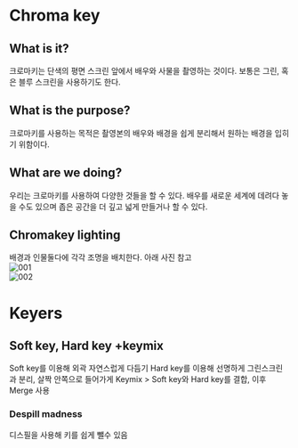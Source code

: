 # Chroma key
## What is it?
크로마키는 단색의 평면 스크린 앞에서 배우와 사물을 촬영하는 것이다. 보통은 그린, 혹은 블루 스크린을 사용하기도 한다.
## What is the purpose?
크로마키를 사용하는 목적은 촬영본의 배우와 배경을 쉽게 분리해서 원하는 배경을 입히기 위함이다.
## What are we doing?
우리는 크로마키를 사용하여 다양한 것들을 할 수 있다. 배우를 새로운 세계에 데려다 놓을 수도 있으며 좁은 공간을 더 깊고 넓게 만들거나 할 수 있다.
## Chromakey lighting
배경과 인물둘다에 각각 조명을 배치한다. 아래 사진 참고
<br/>![001](https://user-images.githubusercontent.com/112813981/207102738-19566e4c-9806-4413-ae63-1d8c3e80fe12.jpg)
<br/>![002](https://user-images.githubusercontent.com/112813981/207102749-5e7b4f71-5ef2-49b5-ba4b-a08643c7a556.jpg)
# Keyers
## Soft key, Hard key +keymix
Soft key를 이용해 외곽 자연스럽게 다듬기
Hard key를 이용해 선명하게 그린스크린과 분리, 살짝 안쪽으로 들어가게
Keymix > Soft key와 Hard key를 결합, 이후 Merge 사용
### Despill madness
디스필을 사용해 키를 쉽게 뺄수 있음
